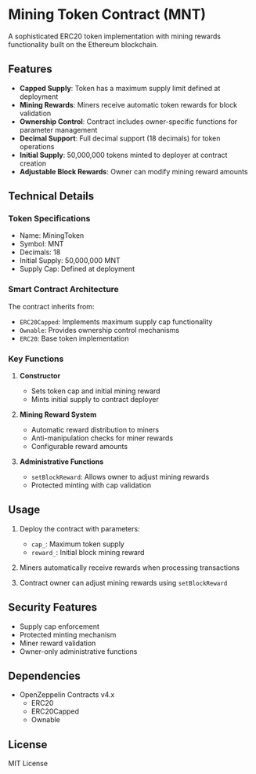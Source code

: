 # Mining Token Contract (MNT)

A sophisticated ERC20 token implementation with mining rewards functionality built on the Ethereum blockchain.

## Features

- **Capped Supply**: Token has a maximum supply limit defined at deployment
- **Mining Rewards**: Miners receive automatic token rewards for block validation
- **Ownership Control**: Contract includes owner-specific functions for parameter management
- **Decimal Support**: Full decimal support (18 decimals) for token operations
- **Initial Supply**: 50,000,000 tokens minted to deployer at contract creation
- **Adjustable Block Rewards**: Owner can modify mining reward amounts

## Technical Details

### Token Specifications
- Name: MiningToken
- Symbol: MNT
- Decimals: 18
- Initial Supply: 50,000,000 MNT
- Supply Cap: Defined at deployment

### Smart Contract Architecture

The contract inherits from:
- `ERC20Capped`: Implements maximum supply cap functionality
- `Ownable`: Provides ownership control mechanisms
- `ERC20`: Base token implementation

### Key Functions

1. **Constructor**
   - Sets token cap and initial mining reward
   - Mints initial supply to contract deployer

2. **Mining Reward System**
   - Automatic reward distribution to miners
   - Anti-manipulation checks for miner rewards
   - Configurable reward amounts

3. **Administrative Functions**
   - `setBlockReward`: Allows owner to adjust mining rewards
   - Protected minting with cap validation

## Usage

1. Deploy the contract with parameters:
   - `cap_`: Maximum token supply
   - `reward_`: Initial block mining reward

2. Miners automatically receive rewards when processing transactions

3. Contract owner can adjust mining rewards using `setBlockReward`

## Security Features

- Supply cap enforcement
- Protected minting mechanism
- Miner reward validation
- Owner-only administrative functions

## Dependencies

- OpenZeppelin Contracts v4.x
  - ERC20
  - ERC20Capped
  - Ownable

## License

MIT License
